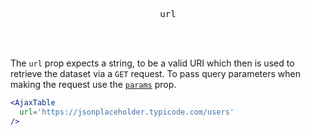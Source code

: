 <div align="center">
  <pre>url</pre>
</div>

<br />
<br />

The `url` prop expects a string, to be a valid URI which then is used to retrieve the dataset via a `GET` request. To pass query parameters when making the request use the [`params`](./params.md) prop.

```jsx
<AjaxTable
  url='https://jsonplaceholder.typicode.com/users'
/>
```
